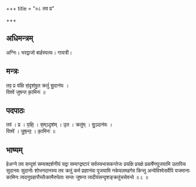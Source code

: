 +++
title = "०८ तव प्र"

+++
## अधिमन्त्रम्
अग्निः। भरद्वाजो बार्हस्पत्यः। गायत्री।

## मन्त्रः
तव॒ प्र य॑क्षि सं॒दृश॑मु॒त क्रतुं॑ सु॒दान॑वः ।  
विश्वे॑ जुषन्त का॒मिनः॑ ॥

## पदपाठः
तव॑ । प्र । य॒क्षि॒ । स॒म्ऽदृश॑म् । उ॒त । क्रतु॑म् । सु॒ऽदान॑वः ।  
विश्वे॑ । जु॒ष॒न्त॒ । का॒मिनः॑ ॥

## भाष्यम्
हेअग्ने तव सन्दृशं सम्यक्दर्शनीयं यद्वा सम्यग्द्रष्टारं सर्वस्यभासकन्तेजः प्रयक्षि प्रयक्षे प्रकर्षेणपूजयामि उतापिच सुदानवः सुदानोः शोभनदानस्य तव क्रतुं कर्म प्रज्ञानंवा पूजयामि नकेवलमहगेव किन्तु अन्येविश्वेसर्वेपि यजमानाः कामिनः त्वदनुग्रहात्तैस्तैःकामैरुपेताः सन्तः जुषन्त त्वदीयंसन्दृशङ्क्रतुंचसेवन्ते ॥ ८ ॥